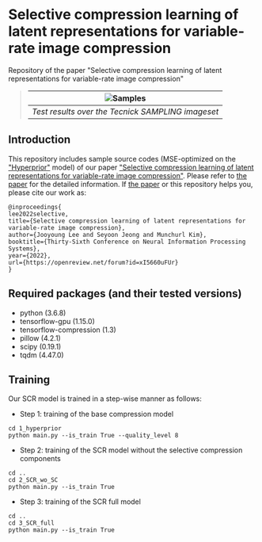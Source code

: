 # Selective compression learning of latent representations for variable-rate image compression
Repository of the paper "Selective compression learning of latent representations for variable-rate image compression"

>|![Samples](https://drive.google.com/file/d/1L6_xHBykTeOR_aLZozas7SBwIE7bi_6b/view?usp=sharing)|
>|:--:|
>| *Test results over the Tecnick SAMPLING imageset* |

## Introduction

This repository includes sample source codes (MSE-optimized on the ["Hyperprior"](https://arxiv.org/abs/1802.01436) model) of our paper ["Selective compression learning of latent representations for variable-rate image compression"](https://openreview.net/forum?id=xI5660uFUr). Please refer to [the paper](https://openreview.net/forum?id=xI5660uFUr) for the detailed information. If  [the paper](https://openreview.net/forum?id=xI5660uFUr) or this repository helps you, please cite our work as:

~~~
@inproceedings{
lee2022selective,
title={Selective compression learning of latent representations for variable-rate image compression},
author={Jooyoung Lee and Seyoon Jeong and Munchurl Kim},
booktitle={Thirty-Sixth Conference on Neural Information Processing Systems},
year={2022},
url={https://openreview.net/forum?id=xI5660uFUr}
}
~~~

## Required packages (and their tested versions)
* python (3.6.8)
* tensorflow-gpu (1.15.0)
* tensorflow-compression (1.3)
* pillow (4.2.1)
* scipy (0.19.1)
* tqdm (4.47.0)

## Training
Our SCR model is trained in a step-wise manner as follows:
* Step 1: training of the base compression model
~~~
cd 1_hyperprior
python main.py --is_train True --quality_level 8
~~~

* Step 2: training of the SCR model without the selective compression components
~~~
cd ..
cd 2_SCR_wo_SC
python main.py --is_train True
~~~

* Step 3: training of the SCR full model
~~~
cd ..
cd 3_SCR_full
python main.py --is_train True
~~~
